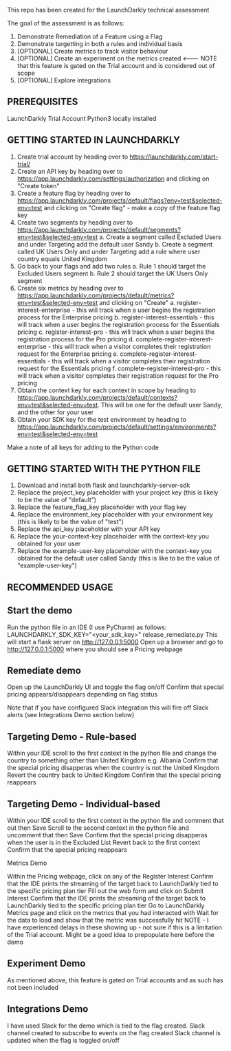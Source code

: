 This repo has been created for the LaunchDarkly technical assessment

The goal of the assessment is as follows:

1. Demonstrate Remediation of a Feature using a Flag
2. Demonstrate targetting in both a rules and individual basis
3. [OPTIONAL] Create metrics to track visitor behaviour
4. [OPTIONAL] Create an experiment on the metrics created <--- NOTE that this feature is gated on the Trial account and is considered out of scope
5. [OPTIONAL] Explore integrations

PREREQUISITES
-------------

LaunchDarkly Trial Account
Python3 locally installed


GETTING STARTED IN LAUNCHDARKLY
-------------------------------

1. Create trial account by heading over to https://launchdarkly.com/start-trial/
2. Create an API key by heading over to https://app.launchdarkly.com/settings/authorization and clicking on "Create token"
3. Create a feature flag by heading over to https://app.launchdarkly.com/projects/default/flags?env=test&selected-env=test and clicking on "Create flag" - make a copy of the feature flag key
4. Create two segments by heading over to https://app.launchdarkly.com/projects/default/segments?env=test&selected-env=test
   a. Create a segment called Excluded Users and under Targeting add the default user Sandy
   b. Create a segment called UK Users Only and under Targeting add a rule where user country equals United Kingdom
5. Go back to your flags and add two rules
   a. Rule 1 should target the Excluded Users segment
   b. Rule 2 should target the UK Users Only segment
6. Create six metrics by heading over to https://app.launchdarkly.com/projects/default/metrics?env=test&selected-env=test and clicking on "Create"
   a. register-interest-enterprise - this will track when a user begins the registration process for the Enterprise pricing
   b. register-interest-essentials - this will track when a user begins the registration process for the Essentials pricing
   c. register-interest-pro - this will track when a user begins the registration process for the Pro pricing
   d. complete-register-interest-enterprise - this will track when a visitor completes their registration request for the Enterprise pricing
   e. complete-register-interest-essentials - this will track when a visitor completes their registration request for the Essentials pricing
   f. complete-register-interest-pro - this will track when a visitor completes their registration request for the Pro pricing
7. Obtain the context key for each context in scope by heading to https://app.launchdarkly.com/projects/default/contexts?env=test&selected-env=test. This will be one for the default user Sandy, and the other for your user
8. Obtain your SDK key for the test environment by heading to https://app.launchdarkly.com/projects/default/settings/environments?env=test&selected-env=test

Make a note of all keys for adding to the Python code

GETTING STARTED WITH THE PYTHON FILE
------------------------------------

1. Download and install both flask and launchdarkly-server-sdk
2. Replace the project_key placeholder with your project key (this is likely to be the value of "default")
3. Replace the feature_flag_key placeholder with your flag key
4. Replace the environment_key placeholder with your environment key (this is likely to be the value of "test")
5. Replace the api_key placeholder with your API key
6. Replace the your-context-key placeholder with the context-key you obtained for your user
7. Replace the example-user-key placeholder with the context-key you obtained for the default user called Sandy (this is like to be the value of "example-user-key")

RECOMMENDED USAGE
-----------------

Start the demo
--------------

Run the python file in an IDE (I use PyCharm) as follows: LAUNCHDARKLY_SDK_KEY="<your_sdk_key>" release_remediate.py
This will start a flask server on http://127.0.0.1:5000
Open up a browser and go to http://127.0.0.1:5000 where you should see a Pricing webpage

Remediate demo
--------------

Open up the LaunchDarkly UI and toggle the flag on/off
Confirm that special pricing appears/disappears depending on flag status

Note that if you have configured Slack integration this will fire off Slack alerts (see Integrations Demo section below)

Targeting Demo - Rule-based
---------------------------

Within your IDE scroll to the first context in the python file and change the country to something other than United Kingdom e.g. Albania
Confirm that the special pricing disapperas when the country is not the United Kingdom 
Revert the country back to United Kingdom
Confirm that the special pricing reappears

Targeting Demo - Individual-based
---------------------------------

Within your IDE scroll to the first context in the python file and comment that out then Save
Scroll to the second context in the python file and uncomment that then Save
Confirm that the special pricing disapperas when the user is in the Excluded List
Revert back to the first context
Confirm that the special pricing reappears

Metrics Demo

Within the Pricing webpage, click on any of the Register Interest
Confirm that the IDE prints the streaming of the target back to LaunchDarkly tied to the specific pricing plan tier
Fill out the web form and click on Submit Interest
Confirm that the IDE prints the streaming of the target back to LaunchDarkly tied to the specific pricing plan tier
Go to LaunchDarkly Metrics page and click on the metrics that you had interacted with
Wait for the data to load and show that the metric was successfully hit
NOTE - I have experienced delays in these showing up - not sure if this is a limitation of the Trial account. Might be a good idea to prepopulate here before the demo

Experiment Demo
---------------

As mentioned above, this feature is gated on Trial accounts and as such has not been included

Integrations Demo
-----------------

I have used Slack for the demo which is tied to the flag created.
Slack channel created to subscribe to events on the flag created
Slack channel is updated when the flag is toggled on/off



